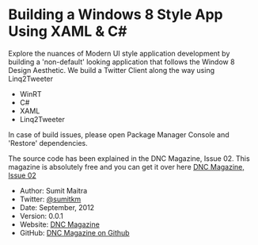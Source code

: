 Building a Windows 8 Style App Using XAML & C#
==============================================
Explore the nuances of Modern UI style application development by building a 'non-default' 
looking application that follows the Window 8 Design Aesthetic. We build a Twitter Client
along the way using Linq2Tweeter

* WinRT
* C#
* XAML
* Linq2Tweeter

In case of build issues, please open Package Manager Console and 'Restore' dependencies.

The source code has been explained in the DNC Magazine, Issue 02. This magazine is absolutely free and you can get it over here
[DNC Magazine, Issue 02](http://www.dotnetcurry.com/magazine/dnc-magazine-issue2.aspx)

* Author: Sumit Maitra
* Twitter: [@sumitkm](http://www.twitter.com/sumitkm)
* Date: September, 2012
* Version: 0.0.1
* Website: [DNC Magazine](http://www.dotnetcurry.com/magazine/)
* GitHub: [DNC Magazine on Github](https://github.com/dotnetcurry/BuildingAWin8XamlApp)
